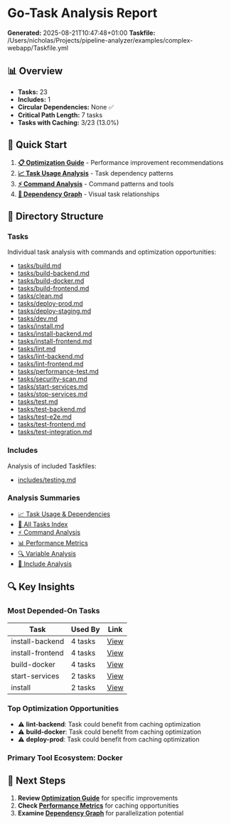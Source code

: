 # Go-Task Analysis Report

**Generated:** 2025-08-21T10:47:48+01:00
**Taskfile:** /Users/nicholas/Projects/pipeline-analyzer/examples/complex-webapp/Taskfile.yml

## 📊 Overview

- **Tasks:** 23
- **Includes:** 1
- **Circular Dependencies:** None ✅
- **Critical Path Length:** 7 tasks
- **Tasks with Caching:** 3/23 (13.0%)

## 🚀 Quick Start

1. **[📋 Optimization Guide](optimization-guide.md)** - Performance improvement recommendations
2. **[📈 Task Usage Analysis](summaries/task-usage.md)** - Task dependency patterns
3. **[⚡ Command Analysis](summaries/commands.md)** - Command patterns and tools
4. **[🔗 Dependency Graph](tasks/dependency-graph.md)** - Visual task relationships

## 📁 Directory Structure

### Tasks
Individual task analysis with commands and optimization opportunities:

- [tasks/build.md](tasks/build.md)
- [tasks/build-backend.md](tasks/build-backend.md)
- [tasks/build-docker.md](tasks/build-docker.md)
- [tasks/build-frontend.md](tasks/build-frontend.md)
- [tasks/clean.md](tasks/clean.md)
- [tasks/deploy-prod.md](tasks/deploy-prod.md)
- [tasks/deploy-staging.md](tasks/deploy-staging.md)
- [tasks/dev.md](tasks/dev.md)
- [tasks/install.md](tasks/install.md)
- [tasks/install-backend.md](tasks/install-backend.md)
- [tasks/install-frontend.md](tasks/install-frontend.md)
- [tasks/lint.md](tasks/lint.md)
- [tasks/lint-backend.md](tasks/lint-backend.md)
- [tasks/lint-frontend.md](tasks/lint-frontend.md)
- [tasks/performance-test.md](tasks/performance-test.md)
- [tasks/security-scan.md](tasks/security-scan.md)
- [tasks/start-services.md](tasks/start-services.md)
- [tasks/stop-services.md](tasks/stop-services.md)
- [tasks/test.md](tasks/test.md)
- [tasks/test-backend.md](tasks/test-backend.md)
- [tasks/test-e2e.md](tasks/test-e2e.md)
- [tasks/test-frontend.md](tasks/test-frontend.md)
- [tasks/test-integration.md](tasks/test-integration.md)

### Includes
Analysis of included Taskfiles:

- [includes/testing.md](includes/testing.md)

### Analysis Summaries

- [📈 Task Usage & Dependencies](summaries/task-usage.md)
- [📝 All Tasks Index](summaries/all-tasks.md)
- [⚡ Command Analysis](summaries/commands.md)
- [📊 Performance Metrics](summaries/performance.md)
- [🔍 Variable Analysis](summaries/variables.md)
- [📁 Include Analysis](summaries/includes.md)

## 🔍 Key Insights

### Most Depended-On Tasks

| Task | Used By | Link |
|------|---------|------|
| install-backend | 4 tasks | [View](tasks/install-backend.md) |
| install-frontend | 4 tasks | [View](tasks/install-frontend.md) |
| build-docker | 4 tasks | [View](tasks/build-docker.md) |
| start-services | 2 tasks | [View](tasks/start-services.md) |
| install | 2 tasks | [View](tasks/install.md) |

### Top Optimization Opportunities

- ⚠️ **lint-backend**: Task could benefit from caching optimization
- ⚠️ **build-docker**: Task could benefit from caching optimization
- ⚠️ **deploy-prod**: Task could benefit from caching optimization

### Primary Tool Ecosystem: **Docker**

## 🎯 Next Steps

1. **Review [Optimization Guide](optimization-guide.md)** for specific improvements
2. **Check [Performance Metrics](summaries/performance.md)** for caching opportunities
3. **Examine [Dependency Graph](tasks/dependency-graph.md)** for parallelization potential

